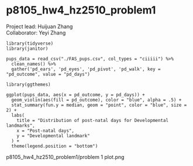 # p8105_hw4_hz2510_problem1

Project lead: Huijuan Zhang  
Collaborator: Yeyi Zhang

```{r}
library(tidyverse)
library(janitor)

pups_data = read_csv("./FAS_pups.csv", col_types = "ciiiii") %>%
  clean_names() %>%
  gather('pd_ears', 'pd_eyes', 'pd_pivot', 'pd_walk', key = "pd_outcome", value = "pd_days")

library(ggthemes)

ggplot(pups_data, aes(x = pd_outcome, y = pd_days)) + 
  geom_violin(aes(fill = pd_outcome), color = "blue", alpha = .5) + 
  stat_summary(fun.y = median, geom = "point", color = "blue", size = 2) +
  labs(
    title = "Distribution of post-natal days for Developmental landmarks",
    x = "Post-natal days",
    y = "Developmental landmark"
  ) + 
  theme(legend.position = "bottom")
```

p8105_hw4_hz2510_problem1/problem 1 plot.png
